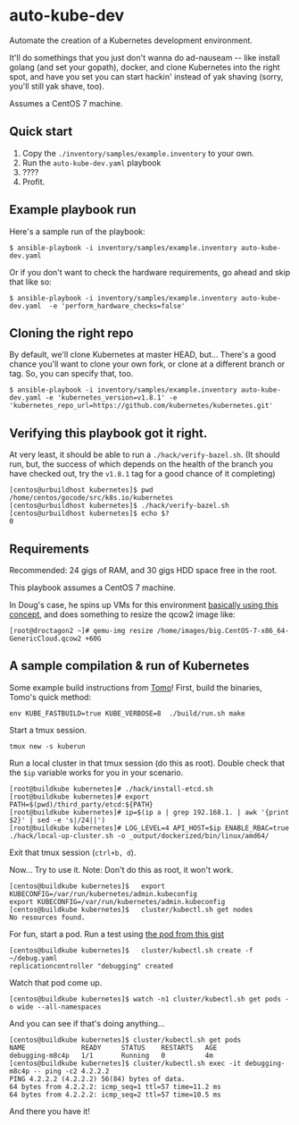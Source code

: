 # auto-kube-dev

Automate the creation of a Kubernetes development environment.

It'll do somethings that you just don't wanna do ad-nauseam -- like install golang (and set your gopath), docker, and clone Kubernetes into the right spot, and have you set you can start hackin' instead of yak shaving (sorry, you'll still yak shave, too).

Assumes a CentOS 7 machine.

## Quick start

1. Copy the `./inventory/samples/example.inventory` to your own.
2. Run the `auto-kube-dev.yaml` playbook
3. ????
4. Profit.

## Example playbook run

Here's a sample run of the playbook:

```
$ ansible-playbook -i inventory/samples/example.inventory auto-kube-dev.yaml 
```

Or if you don't want to check the hardware requirements, go ahead and skip that like so:

```
$ ansible-playbook -i inventory/samples/example.inventory auto-kube-dev.yaml  -e 'perform_hardware_checks=false'
```

## Cloning the right repo

By default, we'll clone Kubernetes at master HEAD, but... There's a good chance you'll want to clone your own fork, or clone at a different branch or tag. So, you can specify that, too.

```
$ ansible-playbook -i inventory/samples/example.inventory auto-kube-dev.yaml -e 'kubernetes_version=v1.8.1' -e 'kubernetes_repo_url=https://github.com/kubernetes/kubernetes.git'
```

## Verifying this playbook got it right.

At very least, it should be able to run a `./hack/verify-bazel.sh`. (It should run, but, the success of which depends on the health of the branch you have checked out, try the `v1.8.1` tag for a good chance of it completing)

```
[centos@urbuildhost kubernetes]$ pwd
/home/centos/gocode/src/k8s.io/kubernetes
[centos@urbuildhost kubernetes]$ ./hack/verify-bazel.sh 
[centos@urbuildhost kubernetes]$ echo $?
0
```

## Requirements

Recommended: 24 gigs of RAM, and 30 gigs HDD space free in the root.

This playbook assumes a CentOS 7 machine.

In Doug's case, he spins up VMs for this environment [basically using this concept](http://giovannitorres.me/create-a-linux-lab-on-kvm-using-cloud-images.html), and does something to resize the qcow2 image like:

```
[root@droctagon2 ~]# qemu-img resize /home/images/big.CentOS-7-x86_64-GenericCloud.qcow2 +60G
```

## A sample compilation & run of Kubernetes

Some example build instructions from [Tomo](https://github.com/s1061123)! First, build the binaries, Tomo's quick method:

```
env KUBE_FASTBUILD=true KUBE_VERBOSE=8  ./build/run.sh make
```

Start a tmux session.

```
tmux new -s kuberun
```

Run a local cluster in that tmux session (do this as root). Double check that the `$ip` variable works for you in your scenario.

```
[root@buildkube kubernetes]# ./hack/install-etcd.sh
[root@buildkube kubernetes]# export PATH=$(pwd)/third_party/etcd:${PATH} 
[root@buildkube kubernetes]# ip=$(ip a | grep 192.168.1. | awk '{print $2}' | sed -e 's|/24||')
[root@buildkube kubernetes]# LOG_LEVEL=4 API_HOST=$ip ENABLE_RBAC=true ./hack/local-up-cluster.sh -o _output/dockerized/bin/linux/amd64/
```

Exit that tmux session (`ctrl+b, d`).

Now... Try to use it. Note: Don't do this as root, it won't work.

```
[centos@buildkube kubernetes]$   export KUBECONFIG=/var/run/kubernetes/admin.kubeconfig
export KUBECONFIG=/var/run/kubernetes/admin.kubeconfig
[centos@buildkube kubernetes]$   cluster/kubectl.sh get nodes
No resources found.
```

For fun, start a pod. Run a test using [the pod from this gist](https://gist.github.com/dougbtv/e407fb95fe19de05637e5be9a0e4b252)

```
[centos@buildkube kubernetes]$   cluster/kubectl.sh create -f ~/debug.yaml 
replicationcontroller "debugging" created
```

Watch that pod come up.

```
[centos@buildkube kubernetes]$ watch -n1 cluster/kubectl.sh get pods -o wide --all-namespaces
```

And you can see if that's doing anything...

```
[centos@buildkube kubernetes]$ cluster/kubectl.sh get pods
NAME              READY     STATUS    RESTARTS   AGE
debugging-m8c4p   1/1       Running   0          4m
[centos@buildkube kubernetes]$ cluster/kubectl.sh exec -it debugging-m8c4p -- ping -c2 4.2.2.2 
PING 4.2.2.2 (4.2.2.2) 56(84) bytes of data.
64 bytes from 4.2.2.2: icmp_seq=1 ttl=57 time=11.2 ms
64 bytes from 4.2.2.2: icmp_seq=2 ttl=57 time=10.5 ms
```

And there you have it!